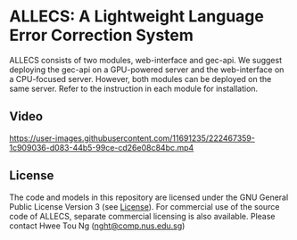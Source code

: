 # ALLECS: A Lightweight Language Error Correction System
ALLECS consists of two modules, web-interface and gec-api. We suggest deploying the gec-api on a GPU-powered server and the web-interface on a CPU-focused server. However, both modules can be deployed on the same server. Refer to the instruction in each module for installation.

## Video
https://user-images.githubusercontent.com/11691235/222467359-1c909036-d083-44b5-99ce-cd26e08c84bc.mp4

## License
The code and models in this repository are licensed under the GNU General Public License Version 3 (see [License](./LICENSE.txt)). For commercial use of the source code of ALLECS, separate commercial licensing is also available. Please contact Hwee Tou Ng (nght@comp.nus.edu.sg)
